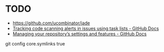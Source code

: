 # TODO

- https://github.com/ucombinator/jade
- [Tracking code scanning alerts in issues using task lists - GitHub Docs](https://docs.github.com/en/code-security/code-scanning/managing-code-scanning-alerts/tracking-code-scanning-alerts-in-issues-using-task-lists)
- [Managing your repository’s settings and features - GitHub Docs](https://docs.github.com/en/repositories/managing-your-repositorys-settings-and-features)

git config core.symlinks true
